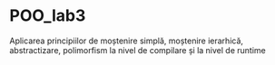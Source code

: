 # POO_lab3
Aplicarea principiilor de moștenire simplă, moștenire ierarhică, abstractizare, polimorfism la nivel de compilare și la nivel de runtime
